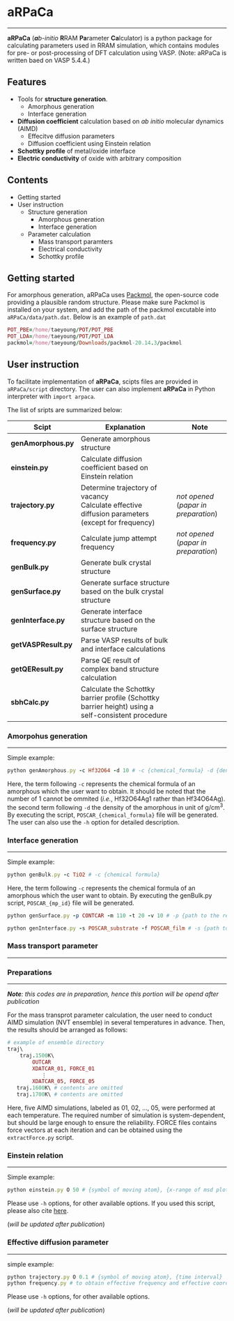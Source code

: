 # aRPaCa
---
**aRPaCa** (***a****b-initio* **R**RAM **Pa**rameter **Ca**lculator) is a python package for calculating parameters used in RRAM simulation, which contains modules for pre- or post-processing of DFT calculation using VASP. (Note: aRPaCa is written baed on VASP 5.4.4.)

## Features

* Tools for **structure generation**.
    * Amorphous generation
    * Interface generation
*  **Diffusion coefficient** calculation based on *ab initio* molecular dynamics (AIMD)
    * Effecitve diffusion parameters
    * Diffusion coefficient using Einstein relation
* **Schottky profile** of metal/oxide interface
* **Electric conductivity** of oxide with arbitrary composition

## Contents

* Getting started
* User instruction
  * Structure generation
    * Amorphous generation
    * Interface generation
  * Parameter calculation
    * Mass transport paramters
    * Electrical conductivity
    * Schottky profile

## Getting started

For amorphous generation, aRPaCa uses [Packmol](https://m3g.github.io/packmol/download.shtml), the open-source code providing a plausible random structure. Please make sure Packmol is installed on your system, and add the path of the packmol excutable into `aRPaCa/data/path.dat`. Below is an example of `path.dat`
```ruby
POT_PBE=/home/taeyoung/POT/POT_PBE
POT_LDA=/home/taeyoung/POT/POT_LDA
packmol=/home/taeyoung/Downloads/packmol-20.14.3/packmol
```


## User instruction

To facilitate implementation of **aRPaCa**, scipts files are provided in `aRPaCa/script` directory. The user can also implement **aRPaCa** in Python interpreter with `import arpaca`.


The list of sripts are summarized below:


|Scipt|Explanation|Note|
|-----|-----------|----|
|**genAmorphous.py**|Generate amorphous structure| |
|**einstein.py**|Calculate diffusion coefficient based on Einstein relation| |
|**trajectory.py**|Determine trajectory of vacancy <br> Calculate effective diffusion parameters (except for frequency)|*not opened*<br>(*papar in preparation*)|
|**frequency.py**|Calculate jump attempt frequency |*not opened*<br>(*papar in preparation*)|
|**genBulk.py**|Generate bulk crystal structure| |
|**genSurface.py**|Generate surface structure based on the bulk crystal structure| |
|**genInterface.py**|Generate interface structure based on the surface structure| |
|**getVASPResult.py**|Parse VASP results of bulk and interface calculations| |
|**getQEResult.py**|Parse QE result of complex band structure calculation| |
|**sbhCalc.py**|Calculate the Schottky barrier profile (Schottky barrier height) using a self-consistent procedure| |


### **Amorpohus generation**
---
Simple example:

```ruby
python genAmorphous.py -c Hf32O64 -d 10 # -c {chemical_formula} -d {density}
```
Here, the term following `-c` represents the chemical formula of an amorphous which the user want to obtain. It should be noted that the number of 1 cannot be ommited (*i.e.*, Hf32O64Ag1 rather than Hf34O64Ag). the second term following `-d` the density of the amorphous in unit of g/cm<SUP>3</SUP>. By executing the script, `POSCAR_{chemical_formula}` file will be generated. The user can also use the `-h` option for detailed description. 


### **Interface generation**
---
Simple example:

```ruby
python genBulk.py -c TiO2 # -c {chemical formula}
```
Here, the term following `-c` represents the chemical formula of an amorphous which the user want to obtain. By executing the genBulk.py script, `POSCAR_{mp_id}` file will be generated. 
```ruby
python genSurface.py -p CONTCAR -m 110 -t 20 -v 10 # -p {path to the relaxed bulk crystal structure file} -m {Miller index} -t {minimum thickness of slab} -v {thickness of vacuum}
```
```ruby
python genInterface.py -s POSCAR_substrate -f POSCAR_film # -s {path to the surface structure file as a substrate} -f {path to the surface structure file as a film}
```


### **Mass transport parameter**
---
### Preparations
---
***Note**: this codes are in preparation, hence this portion will be opend after publication*


For the mass transprot parameter calculation, the user need to conduct AIMD simulation (NVT ensemble) in several temperatures in advance. Then, the results should be arranged as follows:

``` ruby
# example of ensemble directory
traj\
    traj.1500K\
        OUTCAR
        XDATCAR_01, FORCE_01
           ⋮
        XDATCAR_05, FORCE_05
   traj.1600K\ # contents are omitted
   traj.1700K\ # contents are omitted
```
Here, five AIMD simulations, labeled as 01, 02, ..., 05, were performed at each temperature. The required number of simulation is system-dependent, but should be large enough to ensure the reliability. FORCE files contains force vectors at each iteration and can be obtained using the `extractForce.py` script.

### Einstein relation
---
Simple example:
```ruby
python einstein.py O 50 # {symbol of moving atom}, {x-range of msd plot}
```
Please use `-h` options, for other available options. If you used this script, please also cite [here](https://doi.org/10.1016/j.cpc.2022.108599).


(*will be updated after publication*)

### Effective diffusion parameter
---
simple example:
```ruby
python trajectory.py O 0.1 # {symbol of moving atom}, {time interval}
python frequency.py # to obtain effective frequency and effective coordination number
```
Please use `-h` options, for other available options.

(*will be updated after publication*)
